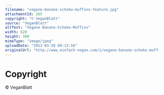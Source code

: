 ```yaml
---
filename: "vegane-banane-schoko-muffins-feature.jpg"
attachmentId: 265
copyright: "© VeganBlatt"
source: "VeganBlatt"
altText: "Vegane Banane-Schoko-Muffins"
width: 620
height: 380
mimeType: "image/jpeg"
uploadDate: "2013-03-28 09:13:16"
originalUrl: "http://www.einfach-vegan.com/i/vegane-banane-schoko-muffins-feature.jpg"
---
```


# Copyright

© VeganBlatt
